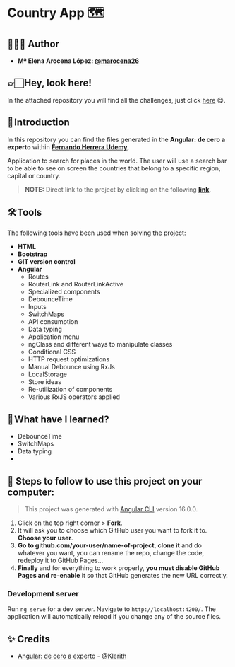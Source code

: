 # Country App 🗺️

## 👩🏻‍💻 Author 

- **Mª Elena Arocena López: [@marocena26](https://github.com/marocena26)**

## 👉🏻 Hey, look here! 

In the attached repository you will find all the challenges, just click [here](https://github.com/marocena26/Angular-from-zero-to-expert) 😋.

## 🚀 Introduction

In this repository you can find the files generated in the **Angular: de cero a experto** within **[Fernando Herrera Udemy](https://www.udemy.com/course/angular-fernando-herrera/)**.

Application to search for places in the world. The user will use a search bar to be able to see on screen the countries that belong to a specific region, capital or country. 

> **NOTE:** Direct link to the project by clicking on the following **[link](https://country-app-marocena26.netlify.app/countries/by-capital)**.

## 🛠️ Tools

The following tools have been used when solving the project:

- **HTML**
- **Bootstrap**
- **GIT version control**
- **Angular**
  - Routes
  - RouterLink and RouterLinkActive
  - Specialized components
  - DebounceTime
  - Inputs
  - SwitchMaps
  - API consumption
  - Data typing
  - Application menu
  - ngClass and different ways to manipulate classes
  - Conditional CSS
  - HTTP request optimizations
  - Manual Debounce using RxJs
  - LocalStorage
  - Store ideas
  - Re-utilization of components
  - Various RxJS operators applied

## 📖 What have I learned?

- DebounceTime
- SwitchMaps
- Data typing
- 
## 💾 Steps to follow to use this project on your computer:

> This project was generated with [Angular CLI](https://github.com/angular/angular-cli) version 16.0.0.

1. Click on the top right corner > **Fork**.
2. It will ask you to choose which GitHub user you want to fork it to. **Choose your user**.
3. **Go to github.com/your-user/name-of-project**, **clone it** and do whatever you want, you can rename the repo, change the code, redeploy it to GitHub Pages...
4. **Finally** and for everything to work properly, **you must disable GitHub Pages and re-enable** it so that GitHub generates the new URL correctly.

### Development server

Run `ng serve` for a dev server. Navigate to `http://localhost:4200/`. The application will automatically reload if you change any of the source files.

## ✨ Credits

- [Angular: de cero a experto](https://www.udemy.com/course/angular-fernando-herrera/) - [@Klerith](https://github.com/Klerith)
